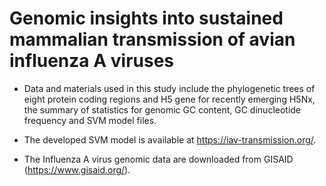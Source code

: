 # Genomic insights into sustained mammalian transmission of avian influenza A viruses

+ Data and materials used in this study include the phylogenetic trees of eight protein coding regions and H5 gene for recently emerging H5Nx, the summary of statistics for genomic GC content, GC dinucleotide frequency and SVM model files.

+ The developed SVM model is available at https://iav-transmission.org/.

+ The Influenza A virus genomic data are downloaded from GISAID (https://www.gisaid.org/). 
